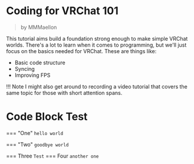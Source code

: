 # Coding for VRChat 101

> by MMMaellon

This tutorial aims build a foundation strong enough to make simple VRChat worlds. There's a lot to learn when it comes to programming, but we'll just focus on the basics needed for VRChat. These are things like:
- Basic code structure
- Syncing
- Improving FPS

!!! Note
    I might also get around to recording a video tutorial that covers the same topic for those with short attention spans.

# Code Block Test

=== "One"
	```
	hello world
	```

=== "Two"
    ```
    goodbye world
    ```




=== Three
    ```
    Test
    ```
=== Four
    ```
    another one
    ```
